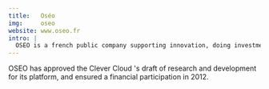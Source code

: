 ```yaml
---
title:   Oséo
img:     oseo
website: www.oseo.fr
intro: |
  OSEO is a french public company supporting innovation, doing investment capital and funding partnerships.
---
```

OSEO has approved the Clever Cloud 's draft of research and development for its platform, and ensured a
financial participation in 2012.